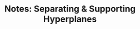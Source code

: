 ---
tags: [math]
format: pdf
title: "Notes: Separating & Supporting Hyperplanes"

published: true
datePublished: 2017-06-06

url: /notes/separating-hyperplane-thm_jun17.pdf
priority: low
summary:  TODO
---